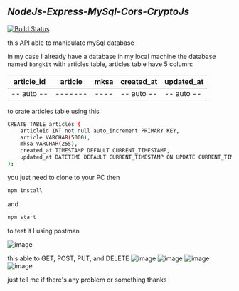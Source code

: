 ## _NodeJs-Express-MySql-Cors-CryptoJs_

[![Build Status](https://travis-ci.org/joemccann/dillinger.svg?branch=master)](https://travis-ci.org/joemccann/dillinger)

this API able to manipulate mySql database

in my case I already have a database in my local machine 
the database named `bangkit` with articles table, articles table have 5 column:

| article_id | article |  mksa  | created_at | updated_at  |
| ---------- | ------- |  ----  | ---------- | ----------- |
| -- auto -- | ------- |  ----  | -- auto -- | -- auto --  |


to crate articles table using this 
```sh
CREATE TABLE articles (
    articleid INT not null auto_increment PRIMARY KEY,
    article VARCHAR(5000),
    mksa VARCHAR(255),
    created_at TIMESTAMP DEFAULT CURRENT_TIMESTAMP,
    updated_at DATETIME DEFAULT CURRENT_TIMESTAMP ON UPDATE CURRENT_TIMESTAMP
);
 ```
you just need to clone to your PC then
```sh
npm install
```
and
```sh
npm start
```

to test it I using postman

![image](https://i.imgur.com/JyWTrpc.png)

this able to GET, POST, PUT, and DELETE
![image](https://i.imgur.com/fe8uAA0.png)
![image](https://i.imgur.com/Y6CAK7G.png)
![image](https://i.imgur.com/RIUyMXW.png)
![image](https://i.imgur.com/4MHNT1F.png)

 
just tell me if there's any problem or something thanks
